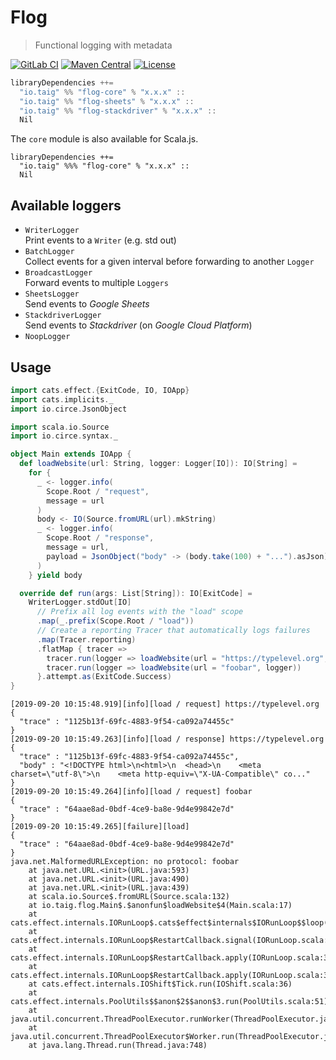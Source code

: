 # Flog

> Functional logging with metadata

[![GitLab CI](https://gitlab.com/taig-github/flog/badges/master/build.svg?style=flat-square)](https://gitlab.com/taig-github/flog/pipelines)
[![Maven Central](https://img.shields.io/maven-central/v/io.taig/flog-core_2.13.svg?style=flat-square)](https://search.maven.org/search?q=g:io.taig%20AND%20a:flog-*)
[![License](https://img.shields.io/github/license/taig/flog?style=flat-square)](LICENSE)

```scala
libraryDependencies ++=
  "io.taig" %% "flog-core" % "x.x.x" ::
  "io.taig" %% "flog-sheets" % "x.x.x" ::
  "io.taig" %% "flog-stackdriver" % "x.x.x" ::
  Nil
```

The `core` module is also available for Scala.js.

```
libraryDependencies ++=
  "io.taig" %%% "flog-core" % "x.x.x" ::
  Nil
```

## Available loggers

- `WriterLogger`  
  Print events to a `Writer` (e.g. std out)
- `BatchLogger`  
  Collect events for a given interval before forwarding to another `Logger`
- `BroadcastLogger`  
  Forward events to multiple `Loggers`
- `SheetsLogger`  
  Send events to _Google Sheets_
- `StackdriverLogger`  
  Send events to _Stackdriver_ (on _Google Cloud Platform_)
- `NoopLogger`

## Usage

```scala
import cats.effect.{ExitCode, IO, IOApp}
import cats.implicits._
import io.circe.JsonObject

import scala.io.Source
import io.circe.syntax._

object Main extends IOApp {
  def loadWebsite(url: String, logger: Logger[IO]): IO[String] =
    for {
      _ <- logger.info(
        Scope.Root / "request",
        message = url
      )
      body <- IO(Source.fromURL(url).mkString)
      _ <- logger.info(
        Scope.Root / "response",
        message = url,
        payload = JsonObject("body" -> (body.take(100) + "...").asJson)
      )
    } yield body

  override def run(args: List[String]): IO[ExitCode] =
    WriterLogger.stdOut[IO]
      // Prefix all log events with the "load" scope
      .map(_.prefix(Scope.Root / "load"))
      // Create a reporting Tracer that automatically logs failures
      .map(Tracer.reporting)
      .flatMap { tracer =>
        tracer.run(logger => loadWebsite(url = "https://typelevel.org", logger)) *>
        tracer.run(logger => loadWebsite(url = "foobar", logger))
      }.attempt.as(ExitCode.Success)
}
```

``` 
[2019-09-20 10:15:48.919][info][load / request] https://typelevel.org
{
  "trace" : "1125b13f-69fc-4883-9f54-ca092a74455c"
}
[2019-09-20 10:15:49.263][info][load / response] https://typelevel.org
{
  "trace" : "1125b13f-69fc-4883-9f54-ca092a74455c",
  "body" : "<!DOCTYPE html>\n<html>\n  <head>\n    <meta charset=\"utf-8\">\n    <meta http-equiv=\"X-UA-Compatible\" co..."
}
[2019-09-20 10:15:49.264][info][load / request] foobar
{
  "trace" : "64aae8ad-0bdf-4ce9-ba8e-9d4e99842e7d"
}
[2019-09-20 10:15:49.265][failure][load] 
{
  "trace" : "64aae8ad-0bdf-4ce9-ba8e-9d4e99842e7d"
}
java.net.MalformedURLException: no protocol: foobar
	at java.net.URL.<init>(URL.java:593)
	at java.net.URL.<init>(URL.java:490)
	at java.net.URL.<init>(URL.java:439)
	at scala.io.Source$.fromURL(Source.scala:132)
	at io.taig.flog.Main$.$anonfun$loadWebsite$4(Main.scala:17)
	at cats.effect.internals.IORunLoop$.cats$effect$internals$IORunLoop$$loop(IORunLoop.scala:87)
	at cats.effect.internals.IORunLoop$RestartCallback.signal(IORunLoop.scala:355)
	at cats.effect.internals.IORunLoop$RestartCallback.apply(IORunLoop.scala:376)
	at cats.effect.internals.IORunLoop$RestartCallback.apply(IORunLoop.scala:316)
	at cats.effect.internals.IOShift$Tick.run(IOShift.scala:36)
	at cats.effect.internals.PoolUtils$$anon$2$$anon$3.run(PoolUtils.scala:51)
	at java.util.concurrent.ThreadPoolExecutor.runWorker(ThreadPoolExecutor.java:1149)
	at java.util.concurrent.ThreadPoolExecutor$Worker.run(ThreadPoolExecutor.java:624)
	at java.lang.Thread.run(Thread.java:748)
```